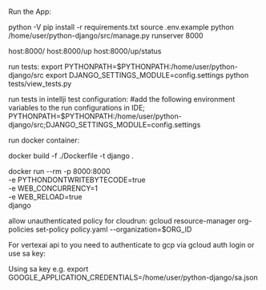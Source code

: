 Run the App:

python -V
pip install -r requirements.txt
source .env.example
python /home/user/python-django/src/manage.py runserver 8000

host:8000/
host:8000/up
host:8000/up/status


run tests:
export PYTHONPATH=$PYTHONPATH:/home/user/python-django/src
export DJANGO_SETTINGS_MODULE=config.settings
python tests/view_tests.py

run tests in intellji test configuration:
#add the following environment variables to the run configurations in IDE;
PYTHONPATH=$PYTHONPATH:/home/user/python-django/src;DJANGO_SETTINGS_MODULE=config.settings


run docker container:

docker build -f ./Dockerfile -t django .

docker run --rm -p 8000:8000 \
  -e PYTHONDONTWRITEBYTECODE=true \
  -e WEB_CONCURRENCY=1 \
  -e WEB_RELOAD=true \
  django

allow unauthenticated policy for cloudrun:
gcloud resource-manager org-policies set-policy policy.yaml --organization=$ORG_ID

For vertexai api to you need to authenticate to gcp via gcloud auth login or use sa key:

Using sa key e.g.
export GOOGLE_APPLICATION_CREDENTIALS=/home/user/python-django/sa.json

